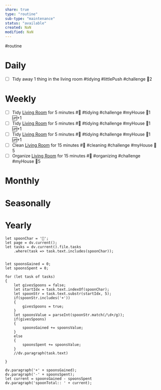 ```yaml
---
share: true
type: "routine"
sub-type: "maintenance"
status: "available"
created: NaN 
modified: NaN
---
```

 #routine

# Daily
- [ ] Tidy away 1 thing in the living room #tidying #littlePush #challenge 🥄2
# Weekly
- [ ] Tidy [Living Room](../../01%20-%20Subsistence%20%F0%9F%92%97/08%20-%20Location%20%F0%9F%A7%AD/Living%20Room.md) for 5 minutes #🧹 #tidying #challenge #myHouse 🥄1 🆙+1
- [ ] Tidy [Living Room](../../01%20-%20Subsistence%20%F0%9F%92%97/08%20-%20Location%20%F0%9F%A7%AD/Living%20Room.md) for 5 minutes #🧹 #tidying #challenge #myHouse 🥄1 🆙+1
- [ ] Tidy [Living Room](../../01%20-%20Subsistence%20%F0%9F%92%97/08%20-%20Location%20%F0%9F%A7%AD/Living%20Room.md) for 5 minutes #🧹 #tidying #challenge #myHouse 🥄1 🆙+1
- [ ] Clean [Living Room](../../01%20-%20Subsistence%20%F0%9F%92%97/08%20-%20Location%20%F0%9F%A7%AD/Living%20Room.md) for 15 minutes #🧹 #cleaning  #challenge #myHouse 🥄5
- [ ] Organize [Living Room](../../01%20-%20Subsistence%20%F0%9F%92%97/08%20-%20Location%20%F0%9F%A7%AD/Living%20Room.md) for 15 minutes #🧹 #organizing  #challenge #myHouse 🥄5
# Monthly
# Seasonally
# Yearly


```dataviewjs
let spoonChar = '🥄';
let page = dv.current();
let tasks = dv.current().file.tasks
	.where(task => task.text.includes(spoonChar));


let spoonsGained = 0;
let spoonsSpent = 0;

for (let task of tasks)
{
	let givesSpoons = false;
	let startIdx = task.text.indexOf(spoonChar);
	let spoonStr = task.text.substr(startIdx, 5);
	if(spoonStr.includes('+'))
	{
		givesSpoons = true;
	}
	let spoonsValue = parseInt(spoonStr.match(/\d+/g));
	if(givesSpoons)
	{
		spoonsGained += spoonsValue;
	}		
	else
	{
		spoonsSpent += spoonsValue;
	}
	//dv.paragraph(task.text)
	
}

dv.paragraph('+' + spoonsGained);
dv.paragraph('-' + spoonsSpent);
let current = spoonsGained - spoonsSpent
dv.paragraph('spoonTotal:: ' + current);
